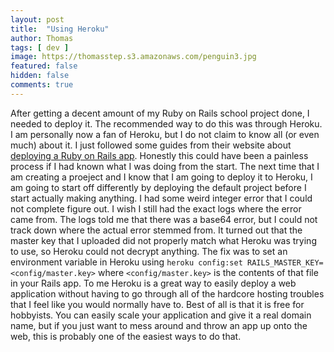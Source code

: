 ```yaml
---
layout: post
title:  "Using Heroku"
author: Thomas
tags: [ dev ]
image: https://thomasstep.s3.amazonaws.com/penguin3.jpg
featured: false
hidden: false
comments: true
---
```

After getting a decent amount of my Ruby on Rails school project done, I needed to deploy it. The recommended way to do this was through Heroku. I am personally now a fan of Heroku, but I do not claim to know all (or even much) about it. I just followed some guides from their website about [deploying a Ruby on Rails app](https://devcenter.heroku.com/articles/getting-started-with-rails5). Honestly this could have been a painless process if I had known what I was doing from the start. The next time that I am creating a proeject and I know that I am going to deploy it to Heroku, I am going to start off differently by deploying the default project before I start actually making anything. I had some weird integer error that I could not complete figure out. I wish I still had the exact logs where the error came from. The logs told me that there was a base64 error, but I could not track down where the actual error stemmed from. It turned out that the master key that I uploaded did not properly match what Heroku was trying to use, so Heroku could not decrypt anything. The fix was to set an environment variable in Heroku using `heroku config:set RAILS_MASTER_KEY=<config/master.key>` where `<config/master.key>` is the contents of that file in your Rails app.
To me Heroku is a great way to easily deploy a web application without having to go through all of the hardcore hosting troubles that I feel like you would normally have to. Best of all is that it is free for hobbyists. You can easily scale your application and give it a real domain name, but if you just want to mess around and throw an app up onto the web, this is probably one of the easiest ways to do that.
